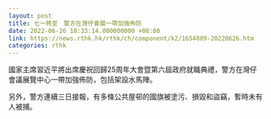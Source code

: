 ```yaml
---
layout: post
title: 七一將至　警方在灣仔會展一帶加強佈防
date: 2022-06-26 18:33:14.000000000 +08:00
link: https://news.rthk.hk/rthk/ch/component/k2/1654809-20220626.htm
categories: rthk
---
```


國家主席習近平將出席慶祝回歸25周年大會暨第六屆政府就職典禮，警方在灣仔會議展覽中心一帶加強佈防，包括架設水馬陣。

另外，警方連續三日接報，有多條公共屋邨的國旗被塗污、損毀和盜竊，暫時未有人被捕。
